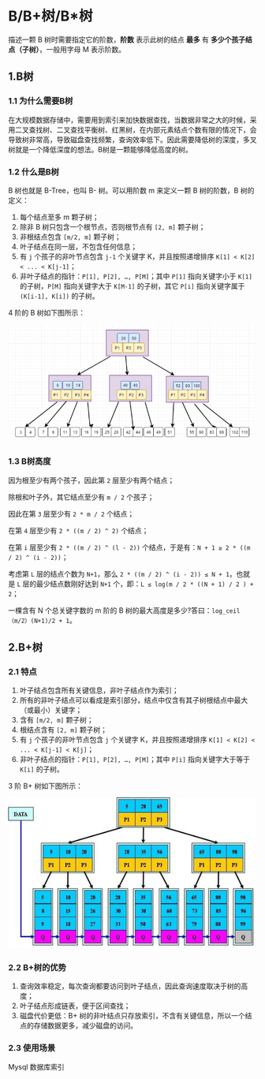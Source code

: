 # B/B+树/B*树

描述一颗 B 树时需要指定它的阶数，**阶数** 表示此树的结点 **最多** 有 **多少个孩子结点（子树）**，一般用字母 M 表示阶数。

## 1.B树

### 1.1 为什么需要B树

在大规模数据存储中，需要用到索引来加快数据查找，当数据非常之大的时候，采用二叉查找树、二叉查找平衡树、红黑树，在内部元素结点个数有限的情况下，会导致树非常高，导致磁盘查找频繁，查询效率低下。因此需要降低树的深度，多叉树就是一个降低深度的想法。B树是一颗能够降低高度的树。

### 1.2 什么是B树

B 树也就是 B-Tree，也叫 B- 树。可以用阶数 m 来定义一颗 B 树的阶数，B 树的定义：

1. 每个结点至多 m 颗子树；
2. 除非 B 树只包含一个根节点，否则根节点有 `[2, m]` 颗子树；
3. 非根结点包含 `[m/2, m]` 颗子树；
4. 叶子结点在同一层，不包含任何信息；
5. 有 `j` 个孩子的非叶节点包含 `j-1` 个关键字 K，并且按照递增排序 `K[1] < K[2] < ... < K[j-1]`；
6. 非叶子结点的指针：`P[1], P[2], …, P[M]`；其中 `P[1]` 指向关键字小于 `K[1]` 的子树，`P[M]` 指向关键字大于 `K[M-1]` 的子树，其它 `P[i]` 指向关键字属于 `(K[i-1], K[i])` 的子树。

4 阶的 B 树如下图所示：

![image-20210714001355330](../../../img/image-20210714001355330.png)

### 1.3 B树高度

因为根至少有两个孩子，因此第 `2` 层至少有两个结点；

除根和叶子外，其它结点至少有  `m / 2` 个孩子；

因此在第 `3` 层至少有 `2 * m / 2` 个结点；

在第 `4` 层至少有 `2 * ((m / 2) ^ 2)` 个结点；

在第 `i` 层至少有 `2 * ((m / 2) ^ (l - 2))` 个结点，于是有：`N + 1 ≥ 2 * ((m / 2) ^ (i - 2))`；

考虑第 `L` 层的结点个数为 `N+1`，那么 `2 * ((m / 2) ^ (i - 2)) ≤ N + 1`，也就是 `L` 层的最少结点数刚好达到 `N+1` 个，即：`L ≤ log(m / 2 * ((N + 1) / 2 ) + 2`；

 一棵含有 N 个总关键字数的 m 阶的 B 树的最大高度是多少?答曰：`log_ceil（m/2）(N+1)/2 + 1`。

## 2.B+树

### 2.1 特点

1. 叶子结点包含所有关键信息，非叶子结点作为索引；
2. 所有的非叶子结点可以看成是索引部分，结点中仅含有其子树根结点中最大（或最小）关键字；
3. 含有 `[m/2, m]` 颗子树；
4. 根结点含有 `[2, m]` 颗子树；
5. 有 `j` 个孩子的非叶节点包含 `j` 个关键字 K，并且按照递增排序 `K[1] < K[2] < ... < K[j-1] < K[j]`；
6. 非叶子结点的指针：`P[1], P[2], …, P[M]`；其中 `P[i]` 指向关键字大于等于 `K[i]` 的子树。

3 阶 B+ 树如下图所示：

![14654442-d7f5c8123af28f22.png](../../../img/14654442-d7f5c8123af28f22.png)

### 2.2 B+树的优势

1. 查询效率稳定，每次查询都要访问到叶子结点，因此查询速度取决于树的高度；
2. 叶子结点形成链表，便于区间查找；
3. 磁盘代价更低：B+ 树的非叶结点只存放索引，不含有关键信息，所以一个结点的存储数据更多，减少磁盘的访问。

### 2.3 使用场景

Mysql 数据库索引

